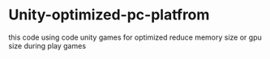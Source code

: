 # Unity-optimized-pc-platfrom
this code using code unity games for optimized reduce memory size or gpu size during play games
